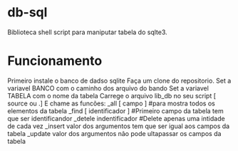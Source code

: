 # db-sql
Biblioteca shell script para maniputar tabela do  sqlte3.


# Funcionamento

Primeiro instale o banco de dadso sqlite
Faça um clone do repositorio.
Set a variavel  BANCO com o caminho dos arquivo do bando
Set a variavel TABELA com o nome da tabela
Carrege o arquivo  lib_db  no seu script [ source ou .]
E chame as funcões:
  _all [ campo ]  #para mostra todos os elementos da tabela
  _find [ identificador ] #Primeiro campo da tabela tem que ser identificandor
  _detele indentificador #Delete apenas uma intidade de cada vez
  _insert valor dos argumentos tem que ser igual aos campos da tabela
  _update valor dos argumentos não pode ultapassar os campos da tabela
